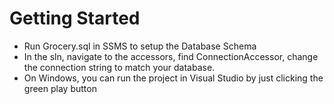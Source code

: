 # Getting Started
* Run Grocery.sql in SSMS to setup the Database Schema
* In the sln, navigate to the accessors, find ConnectionAccessor, change the connection string to match your database.
* On Windows, you can run the project in Visual Studio by just clicking the green play button
